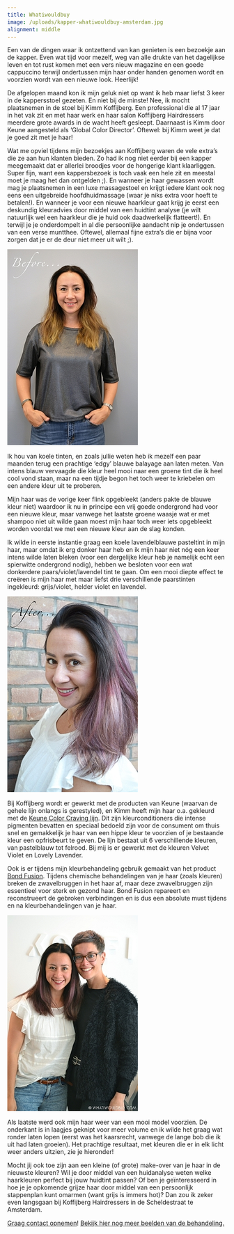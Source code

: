 ```yaml
---
title: Whatiwouldbuy
image: /uploads/kapper-whatiwouldbuy-amsterdam.jpg
alignment: middle
---
```



Een van de dingen waar ik ontzettend van kan genieten is een bezoekje aan de kapper. Even wat tijd voor mezelf, weg van alle drukte van het dagelijkse leven en tot rust komen met een vers nieuw magazine en een goede cappuccino terwijl ondertussen mijn haar onder handen genomen wordt en voorzien wordt van een nieuwe look. Heerlijk!

De afgelopen maand kon ik mijn geluk niet op want ik heb maar liefst 3 keer in de kappersstoel gezeten. En niet bij de minste! Nee, ik mocht plaatsnemen in de stoel bij Kimm Koffijberg. Een professional die al 17 jaar in het vak zit en met haar werk en haar salon Koffijberg Hairdressers meerdere grote awards in de wacht heeft gesleept. Daarnaast is Kimm door Keune aangesteld als ‘Global Color Director’. Oftewel: bij Kimm weet je dat je goed zit met je haar!

Wat me opviel tijdens mijn bezoekjes aan Koffijberg waren de vele extra’s die ze aan hun klanten bieden. Zo had ik nog niet eerder bij een kapper meegemaakt dat er allerlei broodjes voor de hongerige klant klaarliggen. Super fijn, want een kappersbezoek is toch vaak een hele zit en meestal moet je maag het dan ontgelden ;). En wanneer je haar gewassen wordt mag je plaatsnemen in een luxe massagestoel en krijgt iedere klant ook nog eens een uitgebreide hoofdhuidmassage (waar je niks extra voor hoeft te betalen!). En wanneer je voor een nieuwe haarkleur gaat krijg je eerst een deskundig kleuradvies door middel van een huidtint analyse (je wilt natuurlijk wel een haarkleur die je huid ook daadwerkelijk flatteert!). En terwijl je je onderdompelt in al die persoonlijke aandacht nip je ondertussen van een verse muntthee. Oftewel, allemaal fijne extra’s die er bijna voor zorgen dat je er de deur niet meer uit wilt ;).

![](/uploads/versions/kapper-whatiwouldbuy-amsterdam-voor-mini---x----300-450x---.jpg)

Ik hou van koele tinten, en zoals jullie weten heb ik mezelf een paar maanden terug een prachtige ‘edgy’ blauwe balayage aan laten meten. Van intens blauw vervaagde die kleur heel mooi naar een groene tint die ik heel cool vond staan, maar na een tijdje begon het toch weer te kriebelen om een andere kleur uit te proberen.

Mijn haar was de vorige keer flink opgebleekt (anders pakte de blauwe kleur niet) waardoor ik nu in principe een vrij goede ondergrond had voor een nieuwe kleur, maar vanwege het laatste groene waasje wat er met shampoo niet uit wilde gaan moest mijn haar toch weer iets opgebleekt worden voordat we met een nieuwe kleur aan de slag konden.

Ik wilde in eerste instantie graag een koele lavendelblauwe pasteltint in mijn haar, maar omdat ik erg donker haar heb en ik mijn haar niet n&oacute;g een keer intens wilde laten bleken (voor een dergelijke kleur heb je namelijk echt een spierwitte ondergrond nodig), hebben we besloten voor een wat donkerdere paars/violet/lavendel tint te gaan. Om een mooi diepte effect te cre&euml;ren is mijn haar met maar liefst drie verschillende paarstinten ingekleurd: grijs/violet, helder violet en lavendel.

![](/uploads/versions/kapper-whatiwouldbuy-amsterdam-na-mini---x----300-450x---.jpg)

Bij Koffijberg wordt er gewerkt met de producten van Keune (waarvan de gehele lijn onlangs is gerestyled), en Kimm heeft mijn haar o.a. gekleurd met de [Keune Color Craving lijn](http://www.keune.com/nl/Producten/Productinformatie/prodid/4014/rtid/406/tagids/179#.WQnF6tLyiUk). Dit zijn kleurconditioners die intense pigmenten bevatten en speciaal bedoeld zijn voor de consument om thuis snel en gemakkelijk je haar van een hippe kleur te voorzien of je bestaande kleur een opfrisbeurt te geven. De lijn bestaat uit 6 verschillende kleuren, van pastelblauw tot felrood. Bij mij is er gewerkt met de kleuren Velvet Violet en Lovely Lavender.

Ook is er tijdens mijn kleurbehandeling gebruik gemaakt van het product [Bond Fusion](http://www.keune.nl/BondFusion#.WQnFmdLyiUk). Tijdens chemische behandelingen van je haar (zoals kleuren) breken de zwavelbruggen in het haar af, maar deze zwavelbruggen zijn essentieel voor sterk en gezond haar. Bond Fusion repareert en reconstrueert de gebroken verbindingen en is dus een absolute must tijdens en na kleurbehandelingen van je haar.

![](/uploads/versions/kapper-whatiwouldbuy-amsterdam-kimm---x----300-450x---.jpg)

Als laatste werd ook mijn haar weer van een mooi model voorzien. De onderkant is in laagjes geknipt voor meer volume en ik wilde het graag wat ronder laten lopen (eerst was het kaarsrecht, vanwege de lange bob die ik uit had laten groeien). Het prachtige resultaat, met kleuren die er in elk licht weer anders uitzien, zie je hieronder!

Mocht jij ook toe zijn aan een kleine (of grote) make-over van je haar in de nieuwste kleuren? Wil je door middel van een huidanalyse weten welke haarkleuren perfect bij jouw huidtint passen? Of ben je ge&iuml;nteresseerd in hoe je je opkomende grijze haar door middel van een persoonlijk stappenplan kunt omarmen (want grijs is immers hot)? Dan zou ik zeker even langsgaan bij Koffijberg Hairdressers in de Scheldestraat te Amsterdam.

[Graag contact opnemen](http://www.koffijberg.nl/contact/)! [Bekijk hier nog meer beelden van de behandeling.](http://whatiwouldbuy.com/VIOLET+LAVENDER+HAIR+WITH+KEUNE+COLOR+CRAVING+AT+KOFFIJBERG+HAIRDRESSERS)